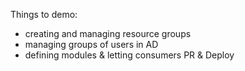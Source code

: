 Things to demo:

- creating and managing resource groups
- managing groups of users in AD
- defining modules & letting consumers PR & Deploy

